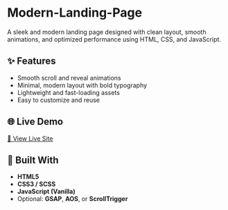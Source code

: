 # Modern-Landing-Page
A sleek and  modern landing page designed with clean layout, smooth animations, and optimized performance using HTML, CSS, and JavaScript.

## ✨ Features

- Smooth scroll and reveal animations
- Minimal, modern layout with bold typography
- Lightweight and fast-loading assets
- Easy to customize and reuse

## 🌐 Live Demo

[🔗 View Live Site](https://pagelandingmodern.netlify.app/)
## 🧱 Built With

- **HTML5**
- **CSS3 / SCSS**
- **JavaScript (Vanilla)**
- Optional: **GSAP**, **AOS**, or **ScrollTrigger** 


